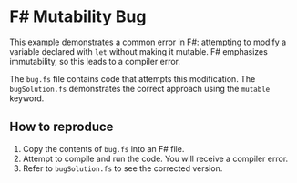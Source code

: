 # F# Mutability Bug

This example demonstrates a common error in F#: attempting to modify a variable declared with `let` without making it mutable.  F# emphasizes immutability, so this leads to a compiler error.

The `bug.fs` file contains code that attempts this modification. The `bugSolution.fs` demonstrates the correct approach using the `mutable` keyword.

## How to reproduce

1. Copy the contents of `bug.fs` into an F# file.
2. Attempt to compile and run the code.  You will receive a compiler error.
3.  Refer to `bugSolution.fs` to see the corrected version.